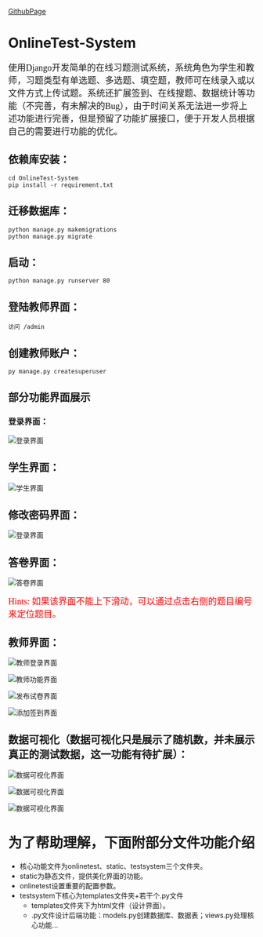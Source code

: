[GithubPage](https://wangxl12.github.io/OnlineTest-System/)
# OnlineTest-System
<font face="楷体" size=4>使用Django开发简单的在线习题测试系统，系统角色为学生和教师，习题类型有单选题、多选题、填空题，教师可在线录入或以文件方式上传试题。系统还扩展签到、在线搜题、数据统计等功能（不完善，有未解决的Bug），由于时间关系无法进一步将上述功能进行完善，但是预留了功能扩展接口，便于开发人员根据自己的需要进行功能的优化。</font>

## 依赖库安装：

```shell
cd OnlineTest-System
pip install -r requirement.txt
```

## 迁移数据库：

```shell
python manage.py makemigrations
python manage.py migrate
```

## 启动：

```shell
python manage.py runserver 80
```

## 登陆教师界面：

```shell
访问 /admin
```

## 创建教师账户：

```shell
py manage.py createsuperuser
```

## 部分功能界面展示

### 登录界面：

![登录界面](./imgs/登录界面.png#pic_center)

## 学生界面：

![学生界面](./imgs/学生界面.png#pic_center)

## 修改密码界面：

![登录界面](./imgs/修改密码界面.png#pic_center)

## 答卷界面：

![答卷界面](./imgs/答卷界面.png#pic_center)

<font face="楷体" color=red size=4>Hints: 如果该界面不能上下滑动，可以通过点击右侧的题目编号来定位题目。</font>

## 教师界面：

![教师登录界面](./imgs/教师登录界面.png#pic_center)

![教师功能界面](./imgs/教师功能界面.png#pic_center)

![发布试卷界面](./imgs/发布试卷界面.png#pic_center)

![添加签到界面](./imgs/添加签到界面.png#pic_center)

## 数据可视化（数据可视化只是展示了随机数，并未展示真正的测试数据，这一功能有待扩展）：

![数据可视化界面](./imgs/数据可视化1.png#pic_center)

![数据可视化界面](./imgs/数据可视化2.png#pic_center)

![数据可视化界面](./imgs/数据可视化3.png#pic_center)

# 为了帮助理解，下面附部分文件功能介绍

- 核心功能文件为onlinetest、static、testsystem三个文件夹。
- static为静态文件，提供美化界面的功能。
- onlinetest设置重要的配置参数。
- testsystem下核心为templates文件夹+若干个.py文件
  - templates文件夹下为html文件（设计界面）。
  - .py文件设计后端功能：models.py创建数据库、数据表；views.py处理核心功能...
